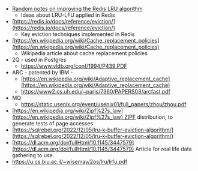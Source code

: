 
- [Random notes on improving the Redis LRU algorithm](http://antirez.com/news/109)
    - Ideas about LRU-LFU applied in Redis
- [https://redis.io/docs/reference/eviction/](https://redis.io/docs/reference/eviction/)
    - Key eviction techniques implemented in Redis
- [https://en.wikipedia.org/wiki/Cache_replacement_policies](https://en.wikipedia.org/wiki/Cache_replacement_policies)
    - Wikipedia article about cache replacement policies
- 2Q - used in Postgres
	- https://www.vldb.org/conf/1994/P439.PDF
- ARC - patented by IBM -
	- [https://en.wikipedia.org/wiki/Adaptive_replacement_cache](https://en.wikipedia.org/wiki/Adaptive_replacement_cache)
	- https://www2.cs.uh.edu/~paris/7360/PAPERS03/arcfast.pdf
- MQ
	- https://static.usenix.org/event/usenix01/full_papers/zhou/zhou.pdf
- [https://en.wikipedia.org/wiki/Zipf%27s_law](https://en.wikipedia.org/wiki/Zipf%27s_law) ZIPF distribution, to generate tests of page accesses
- [https://sqlrebel.org/2022/12/05/lru-k-buffer-eviction-algorithm/](https://sqlrebel.org/2022/12/05/lru-k-buffer-eviction-algorithm/)
- [https://dl.acm.org/doi/fullHtml/10.1145/3447579](https://dl.acm.org/doi/fullHtml/10.1145/3447579) Article for real life data gathering to use.
- https://u.cs.biu.ac.il/~wisemay/2os/lru/lrfu.pdf